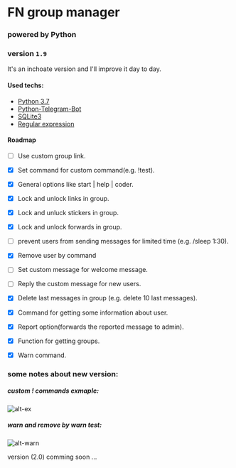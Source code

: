 # FN group manager
### powered by Python
### version `1.9` 

It's an inchoate version and I'll improve it day to day.

#### Used techs:
* [Python 3.7](https://www.python.org/downloads/release/python-370/)
* [Python-Telegram-Bot](https://python-telegram-bot.readthedocs.io/)
* [SQLite3](https://docs.python.org/3/library/sqlite3.html)
* [Regular expression](https://docs.python.org/3/library/re.html)


#### Roadmap
- [ ] Use custom group link.
- [x] Set command for custom command(e.g. !test).
- [x] General options like start | help | coder.
- [x] Lock and unlock links in group.
- [x] Lock and unluck stickers in group.
- [x] Lock and unlock forwards in group.
- [ ] prevent users from sending messages for limited time (e.g. /sleep 1:30).
- [x] Remove user by command
- [ ] Set custom message for welcome message.
- [ ] Reply the custom message for new users. 
- [x] Delete last messages in group (e.g. delete 10 last messages).
- [x] Command for getting some information about user.
- [x] Report option(forwards the reported message to admin).
- [x] Function for getting groups.
- [x] Warn command.


### some notes about new version:
##### custom ! commands exmaple:
![alt-ex](https://i.ibb.co/C5HBJvt/photo-2020-03-05-14-59-33.jpg)
 
##### warn and remove by warn test:
![alt-warn](https://i.ibb.co/6NB0MNj/photo-2020-03-05-19-55-08.jpg)


version (2.0) comming soon ...
